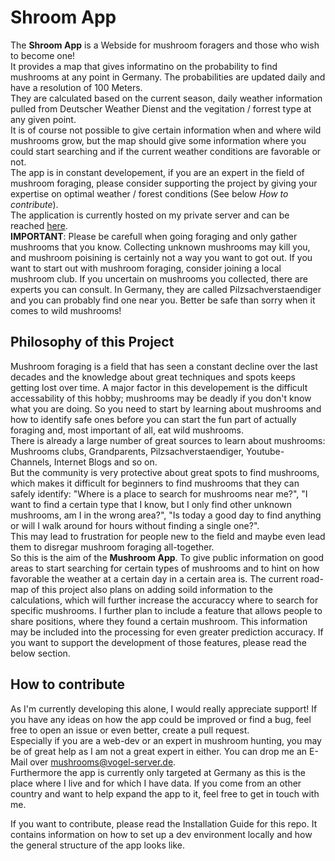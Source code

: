 # Shroom App

The **Shroom App** is a Webside for mushroom foragers and those who wish to become one!<br>
It provides a map that gives informatino on the probability to find mushrooms at any point in Germany. The probabilities are updated daily and have a resolution of 100 Meters.<br>
They are calculated based on the current season, daily weather information pulled from Deutscher Weather Dienst and the vegitation / forrest type at any given point.<br>
It is of course not possible to give certain information when and where wild mushrooms grow, but the map should give some information where you could start searching and if the current weather conditions are favorable or not.<br>
The app is in constant developement, if you are an expert in the field of mushroom foraging, please consider supporting the project by giving your expertise on optimal weather / forest conditions (See below *How to contribute*).<br>
The application is currently hosted on my private server and can be reached [here](https://vogel-server.de).<br>
**IMPORTANT**: Please be carefull when going foraging and only gather mushrooms that you know. Collecting unknown mushrooms may kill you, and mushroom poisining is certainly not a way you want to got out. If you want to start out with mushroom foraging, consider joining a local mushroom club. If you uncertain on mushrooms you collected, there are experts you can consult. In Germany, they are called Pilzsachverstaendiger and you can probably find one near you. Better be safe than sorry when it comes to wild mushrooms!

## Philosophy of this Project
Mushroom foraging is a field that has seen a constant decline over the last decades and the knowledge about great techniques and spots keeps getting lost over time. A major factor in this developement is the difficult accessability of this hobby; mushrooms may be deadly if you don't know what you are doing. So you need to start by learning about mushrooms and how to identify safe ones before you can start the fun part of actually foraging and, most important of all, eat wild mushrooms.<br> 
There is already a large number of great sources to learn about mushrooms: Mushrooms clubs, Grandparents, Pilzsachverstaendiger, Youtube-Channels, Internet Blogs and so on.<br>
But the community is very protective about great spots to find mushrooms, which makes it difficult for beginners to find mushrooms that they can safely identify: "Where is a place to search for mushrooms near me?", "I want to find a certain type that I know, but I only find other unknown mushrooms, am I in the wrong area?", "Is today a good day to find anything or will I walk around for hours without finding a single one?".<br>
This may lead to frustration for people new to the field and maybe even lead them to disregar mushroom foraging all-together.<br>
So this is the aim of the **Mushroom App**. To give public information on good areas to start searching for certain types of mushrooms and to hint on how favorable the weather at a certain day in a certain area is. The current road-map of this project also plans on adding soild information to the calculations, which will further increase the accuraccy where to search for specific mushrooms. I further plan to include a feature that allows people to share positions, where they found a certain mushroom. This information may be included into the processing for even greater prediction accuracy. If you want to support the development of those features, please read the below section.

## How to contribute
As I'm currently developing this alone, I would really appreciate support! If you have any ideas on how the app could be improved or find a bug, feel free to open an issue or even better, create a pull request.<br>
Especially if you are a web-dev or an expert in mushroom hunting, you may be of great help as I am not a great expert in either. You can drop me an E-Mail over <mushrooms@vogel-server.de>.<br>
Furthermore the app is currently only targeted at Germany as this is the place where I live and for which I have data. If you come from an other country and want to help expand the app to it, feel free to get in touch with me.

If you want to contribute, please read the Installation Guide for this repo. It contains information on how to set up a dev environment locally and how the general structure of the app looks like.


